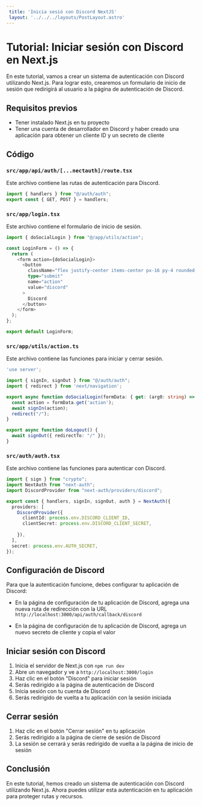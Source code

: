 ```yaml
---
 title: 'Inicia sesió con Discord NextJS'
 layout: '../../../layouts/PostLayout.astro'
---
```


**Tutorial: Iniciar sesión con Discord en Next.js**
=====================================================

En este tutorial, vamos a crear un sistema de autenticación con Discord utilizando Next.js. Para lograr esto, crearemos un formulario de inicio de sesión que redirigirá al usuario a la página de autenticación de Discord.

**Requisitos previos**
--------------------

* Tener instalado Next.js en tu proyecto
* Tener una cuenta de desarrollador en Discord y haber creado una aplicación para obtener un cliente ID y un secreto de cliente



**Código**
---------

### `src/app/api/auth/[...nectauth]/route.tsx`

Este archivo contiene las rutas de autenticación para Discord.

```typescript
import { handlers } from "@/auth/auth";
export const { GET, POST } = handlers;
```

### `src/app/login.tsx`

Este archivo contiene el formulario de inicio de sesión.

```typescript
import { doSocialLogin } from "@/app/utils/action";

const LoginForm = () => {
  return (
    <form action={doSocialLogin}>
      <button
        className="flex justify-center items-center px-16 py-4 rounded-[10px] bg-[#1E2124] text-[#fff]"
        type="submit"
        name="action"
        value="discord"
      >
        Discord
      </button>
    </form>
  );
};

export default LoginForm;
```

### `src/app/utils/action.ts`

Este archivo contiene las funciones para iniciar y cerrar sesión.

```typescript
'use server';

import { signIn, signOut } from "@/auth/auth";
import { redirect } from 'next/navigation';

export async function doSocialLogin(formData: { get: (arg0: string) => any; }) {
  const action = formData.get('action');
  await signIn(action);
  redirect("/");
}

export async function doLogout() {
  await signOut({ redirectTo: "/" });
}
```

### `src/auth/auth.tsx`

Este archivo contiene las funciones para autenticar con Discord.

```typescript
import { sign } from "crypto";
import NextAuth from "next-auth";
import DiscordProvider from "next-auth/providers/discord";

export const { handlers, signIn, signOut, auth } = NextAuth({
  providers: [
    DiscordProvider({
      clientId: process.env.DISCORD_CLIENT_ID,
      clientSecret: process.env.DISCORD_CLIENT_SECRET,
      
    }),
  ],
  secret: process.env.AUTH_SECRET,
});
```

**Configuración de Discord**
-------------------------

Para que la autenticación funcione, debes configurar tu aplicación de Discord:

* En la página de configuración de tu aplicación de Discord, agrega una nueva ruta de redirección con la URL `http://localhost:3000/api/auth/callback/discord`
  
* En la página de configuración de tu aplicación de Discord, agrega un nuevo secreto de cliente y copia el valor

**Iniciar sesión con Discord**
---------------------------


1. Inicia el servidor de Next.js con `npm run dev`
2. Abre un navegador y ve a `http://localhost:3000/login`
3. Haz clic en el botón "Discord" para iniciar sesión
4. Serás redirigido a la página de autenticación de Discord
5. Inicia sesión con tu cuenta de Discord
6. Serás redirigido de vuelta a tu aplicación con la sesión iniciada

**Cerrar sesión**
--------------

1. Haz clic en el botón "Cerrar sesión" en tu aplicación
2. Serás redirigido a la página de cierre de sesión de Discord
3. La sesión se cerrará y serás redirigido de vuelta a la página de inicio de sesión

**Conclusión**
----------

En este tutorial, hemos creado un sistema de autenticación con Discord utilizando Next.js. Ahora puedes utilizar esta autenticación en tu aplicación para proteger rutas y recursos.